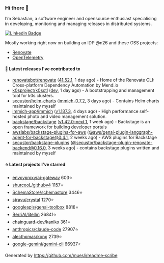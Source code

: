 ### Hi there 👋

I’m Sebastian, a software engineer and opensource enthusiast specialising in developing, monitoring and managing releases in distributed systems.    

[![Linkedin Badge](https://img.shields.io/badge/-LinkedIn-blue?style=flat&logo=Linkedin&logoColor=white&link=https://www.linkedin.com/in/sebastian-poxhofer/)](https://www.linkedin.com/in/sebastian-poxhofer/)

Mostly working right now on building an IDP @n26 and these OSS projects:
- [Renovate](https://github.com/renovatebot/renovate)
- [OpenTelemetry](https://github.com/open-telemetry)



#### 🚀 Latest releases I've contributed to

- [renovatebot/renovate](https://github.com/renovatebot/renovate) ([41.52.1](https://github.com/renovatebot/renovate/releases/tag/41.52.1), 1 day ago) - Home of the Renovate CLI: Cross-platform Dependency Automation by Mend.io
- [k0sproject/k0sctl](https://github.com/k0sproject/k0sctl) ([dev](https://github.com/k0sproject/k0sctl/releases/tag/dev), 1 day ago) - A bootstrapping and management tool for k0s clusters.
- [secustor/helm-charts](https://github.com/secustor/helm-charts) ([immich-0.7.2](https://github.com/secustor/helm-charts/releases/tag/immich-0.7.2), 3 days ago) - Contains Helm charts maintained by myself
- [immich-app/immich](https://github.com/immich-app/immich) ([v1.137.3](https://github.com/immich-app/immich/releases/tag/v1.137.3), 4 days ago) - High performance self-hosted photo and video management solution.
- [backstage/backstage](https://github.com/backstage/backstage) ([v1.42.0-next.1](https://github.com/backstage/backstage/releases/tag/v1.42.0-next.1), 1 week ago) - Backstage is an open framework for building developer portals
- [awslabs/backstage-plugins-for-aws](https://github.com/awslabs/backstage-plugins-for-aws) ([@aws/genai-plugin-langgraph-agent-for-backstage@0.4.1](https://github.com/awslabs/backstage-plugins-for-aws/releases/tag/%40aws/genai-plugin-langgraph-agent-for-backstage%400.4.1), 2 weeks ago) - AWS plugins for Backstage
- [secustor/backstage-plugins](https://github.com/secustor/backstage-plugins) ([@secustor/backstage-plugin-renovate-backend@0.16.0](https://github.com/secustor/backstage-plugins/releases/tag/%40secustor/backstage-plugin-renovate-backend%400.16.0), 3 weeks ago) - contains backstage plugins written and maintained by myself

#### ⭐ Latest projects I've starred

- [envoyproxy/ai-gateway](https://github.com/envoyproxy/ai-gateway) 603⭐
- [shurcooL/githubv4](https://github.com/shurcooL/githubv4) 1157⭐
- [SchemaStore/schemastore](https://github.com/SchemaStore/schemastore) 3446⭐
- [stravu/crystal](https://github.com/stravu/crystal) 1270⭐
- [googleapis/genai-toolbox](https://github.com/googleapis/genai-toolbox) 8818⭐
- [BerriAI/litellm](https://github.com/BerriAI/litellm) 26841⭐
- [chainguard-dev/kaniko](https://github.com/chainguard-dev/kaniko) 361⭐
- [anthropics/claude-code](https://github.com/anthropics/claude-code) 27907⭐
- [alecthomas/kong](https://github.com/alecthomas/kong) 2739⭐
- [google-gemini/gemini-cli](https://github.com/google-gemini/gemini-cli) 66937⭐



Generated by https://github.com/muesli/readme-scribe
